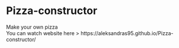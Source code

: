 <h1>Pizza-constructor</h1>
Make your own pizza
<br>
You can watch website here > https://aleksandras95.github.io/Pizza-constructor/
